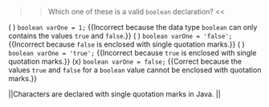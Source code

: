 >>Which one of these is a valid <code>boolean</code> declaration? <<

( ) <code>boolean varOne = 1;</code> {{Incorrect because the data type <code>boolean</code> can only contains the values <code>true</code> and <code>false</code>.}}
( ) <code>boolean varOne = 'false';</code> {{Incorrect because <code>false</code> is enclosed with single quotation marks.}}
( ) <code>boolean varOne = 'true';</code> {{Incorrect because <code>true</code> is enclosed with single quotation marks.}}
(x) <code>boolean varOne = false;</code> {{Correct because the values <code>true</code> and <code>false</code> for a <code>boolean</code> value cannot be enclosed with quotation marks.}}

||Characters are declared with single quotation marks in Java. ||
